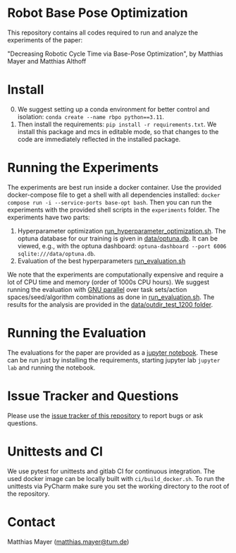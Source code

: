 Robot Base Pose Optimization
============================

This repository contains all codes required to run and analyze the experiments of the paper:

"Decreasing Robotic Cycle Time via Base-Pose Optimization", by Matthias Mayer and Matthias Althoff

Install
=======

0. We suggest setting up a conda environment for better control and isolation: `conda create --name rbpo python==3.11`.
1. Then install the requirements: `pip install -r requirements.txt`. We install this package and mcs in editable mode, so that changes to the code are immediately reflected in the installed package.

Running the Experiments
=======================

The experiments are best run inside a docker container. Use the provided docker-compose file to get a shell with all dependencies installed: `docker compose run -i --service-ports base-opt bash`.
Then you can run the experiments with the provided shell scripts in the `experiments` folder.
The experiments have two parts:

1. Hyperparameter optimization [run_hyperparameter_optimization.sh](experiments/run_hyperparameter_optimization.sh).
The optuna database for our training is given in [data/optuna.db](data/optuna.db).
It can be viewed, e.g., with the optuna dashboard: `optuna-dashboard --port 6006 sqlite:///data/optuna.db`.
2. Evaluation of the best hyperparameters [run_evaluation.sh](experiments/run_evaluation.sh)

We note that the experiments are computationally expensive and require a lot of CPU time and memory (order of 1000s CPU hours).
We suggest running the evaluation with [GNU parallel](https://www.gnu.org/software/parallel/) over task sets/action spaces/seed/algorithm combinations as done in [run_evaluation.sh](experiments/run_evaluation.sh).
The results for the analysis are provided in the [data/outdir_test_1200 folder](data).

Running the Evaluation
======================

The evaluations for the paper are provided as a [jupyter notebook](tba).
These can be run just by installing the requirements, starting jupyter lab `jupyter lab` and running the notebook.

Issue Tracker and Questions
===========================

Please use the [issue tracker of this repository](https://gitlab.lrz.de/tum-cps/robot-base-pose-optimization/-/issues) to report bugs or ask questions.

Unittests and CI
================

We use pytest for unittests and gitlab CI for continuous integration.
The used docker image can be locally built with `ci/build_docker.sh`.
To run the unittests via PyCharm make sure you set the working directory to the root of the repository.

Contact
=======
Matthias Mayer (matthias.mayer@tum.de)
